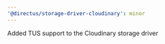 ```yaml
---
'@directus/storage-driver-cloudinary': minor
---
```


Added TUS support to the Cloudinary storage driver
